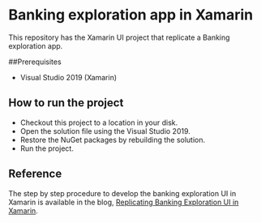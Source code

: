 # Banking exploration app in Xamarin
This repository has the Xamarin UI project that replicate a Banking exploration app.

##Prerequisites

* Visual Studio 2019 (Xamarin)

## How to run the project

* Checkout this project to a location in your disk.
* Open the solution file using the Visual Studio 2019.
* Restore the NuGet packages by rebuilding the solution.
* Run the project.

## Reference
The step by step procedure to develop the banking exploration UI in Xamarin is available in the blog, [Replicating Banking Exploration UI in Xamarin](https://www.syncfusion.com/blogs/post/replicating-banking-exploration-ui-in-xamarin.aspx).
